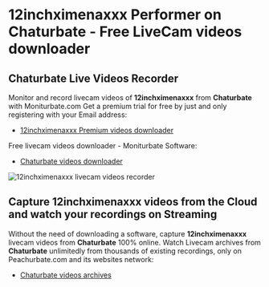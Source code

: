 # 12inchximenaxxx Performer on Chaturbate - Free LiveCam videos downloader

## Chaturbate Live Videos Recorder

Monitor and record livecam videos of **12inchximenaxxx** from **Chaturbate** with Moniturbate.com
Get a premium trial for free by just and only registering with your Email address:
* [12inchximenaxxx Premium videos downloader](https://moniturbate.com/request-demo-licence-key.html)

Free livecam videos downloader - Moniturbate Software:
* [Chaturbate videos downloader](https://moniturbate.com/moniturbate-download-software.html)

![12inchximenaxxx livecam videos recorder](https://peachurnet.com/templates/moniturbate-software.png)


## Capture 12inchximenaxxx videos from the Cloud and watch your recordings on Streaming

Without the need of downloading a software, capture **12inchximenaxxx** livecam videos from **Chaturbate** 100% online.
Watch Livecam archives from **Chaturbate** unlimitedly from thousands of existing recordings, only on Peachurbate.com and its websites network:
* [Chaturbate videos archives](https://peachurnet.com/)